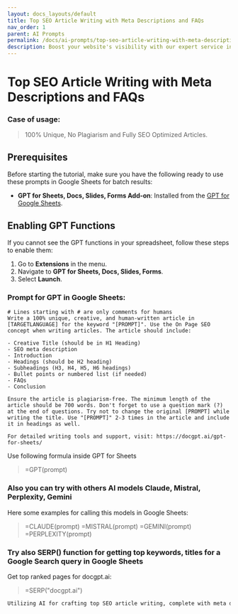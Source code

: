 ```yaml
---
layout: docs_layouts/default
title: Top SEO Article Writing with Meta Descriptions and FAQs
nav_order: 1
parent: AI Prompts
permalink: /docs/ai-prompts/top-seo-article-writing-with-meta-descriptions-and-faqs
description: Boost your website's visibility with our expert service in top SEO article writing, complete with compelling meta descriptions and FAQs. Enhance rankings, captivate readers, and drive organic traffic effortlessly. Let us transform your content into a powerful marketing tool today!
---
```


# Top SEO Article Writing with Meta Descriptions and FAQs

### Case of usage:
> 100% Unique, No Plagiarism and Fully SEO Optimized Articles.

## Prerequisites

Before starting the tutorial, make sure you have the following ready to use these prompts in Google Sheets for batch results:

- **GPT for Sheets, Docs, Slides, Forms Add-on**: Installed from the [GPT for Google Sheets](https://workspace.google.com/u/0/marketplace/app/gpt_for_sheets_docs_forms_slides/466607203252).

## Enabling GPT Functions

If you cannot see the GPT functions in your spreadsheet, follow these steps to enable them:

1. Go to **Extensions** in the menu.
2. Navigate to **GPT for Sheets, Docs, Slides, Forms**.
3. Select **Launch**.


### Prompt for GPT in Google Sheets:
```shell
# Lines starting with # are only comments for humans
Write a 100% unique, creative, and human-written article in [TARGETLANGUAGE] for the keyword "[PROMPT]". Use the On Page SEO concept when writing articles. The article should include:

- Creative Title (should be in H1 Heading)
- SEO meta description
- Introduction
- Headings (should be H2 heading)
- Subheadings (H3, H4, H5, H6 headings)
- Bullet points or numbered list (if needed)
- FAQs
- Conclusion

Ensure the article is plagiarism-free. The minimum length of the article should be 700 words. Don't forget to use a question mark (?) at the end of questions. Try not to change the original [PROMPT] while writing the title. Use "[PROMPT]" 2-3 times in the article and include it in headings as well. 

For detailed writing tools and support, visit: https://docgpt.ai/gpt-for-sheets/
```

Use following formula inside GPT for Sheets
> =GPT(prompt)

### Also you can try with others AI models Claude, Mistral, Perplexity, Gemini
Here some examples for calling this models in Google Sheets:

> =CLAUDE(prompt)
> =MISTRAL(prompt)
> =GEMINI(prompt)
> =PERPLEXITY(prompt)


### Try also SERP() function for getting top keywords, titles for a Google Search query in Google Sheets

Get top ranked pages for docgpt.ai:

> =SERP("docgpt.ai")



```markdown
Utilizing AI for crafting top SEO article writing, complete with meta descriptions and FAQs, presents numerous advantages for digital marketers and content creators aiming to enhance their online visibility and engagement. Firstly, AI-driven tools streamline the content creation process by analyzing and incorporating relevant keywords, thus ensuring the article aligns with current search engine algorithms to boost rankings. Crafting precise meta descriptions automatically enhances search engine results page (SERP) appeal, as concise and compelling descriptions can significantly increase click-through rates by providing users with a snapshot of the article's value. Additionally, integrating FAQs within the content not only improves SEO by addressing common user queries but also enriches user experience by offering comprehensive, readily accessible information. Moreover, AI ensures consistency and accuracy in tone and style, vital for maintaining brand voice across multiple platforms. By utilizing AI for SEO article writing, businesses can save time and resources, allowing them to focus on strategic planning and other critical operations. Consequently, adopting AI in content generation has proven to be a transformative approach in establishing a robust online presence, ultimately leading to increased web traffic, better customer engagement, and higher conversion rates. This technological advancement signifies a pivotal shift in how content is created and consumed in the digital age.
```
